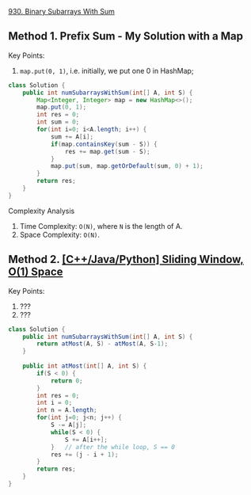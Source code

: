 [930. Binary Subarrays With Sum](https://leetcode.com/problems/binary-subarrays-with-sum/)



## Method 1. Prefix Sum - My Solution with a Map
Key Points:
1. `map.put(0, 1)`, i.e. initially, we put one 0 in HashMap;

```java
class Solution {
    public int numSubarraysWithSum(int[] A, int S) {
        Map<Integer, Integer> map = new HashMap<>();
        map.put(0, 1);
        int res = 0;
        int sum = 0;
        for(int i=0; i<A.length; i++) {
            sum += A[i];
            if(map.containsKey(sum - S)) {
                res += map.get(sum - S);
            }
            map.put(sum, map.getOrDefault(sum, 0) + 1);
        }
        return res;
    }
}
```
Complexity Analysis
1. Time Complexity: `O(N)`, where `N` is the length of A.
2. Space Complexity: `O(N)`. 


## Method 2. [[C++/Java/Python] Sliding Window, O(1) Space](https://leetcode.com/problems/binary-subarrays-with-sum/discuss/186683/C%2B%2BJavaPython-Sliding-Window-O(1)-Space)
Key Points:
1. ???
2. ???
```java
class Solution {
    public int numSubarraysWithSum(int[] A, int S) {
        return atMost(A, S) - atMost(A, S-1);
    }
    
    public int atMost(int[] A, int S) {
        if(S < 0) {
            return 0;
        }
        int res = 0;
        int i = 0;
        int n = A.length;
        for(int j=0; j<n; j++) {
            S -= A[j];
            while(S < 0) {
                S += A[i++];
            }   // after the while loop, S == 0
            res += (j - i + 1);
        }
        return res;
    }
}
```


